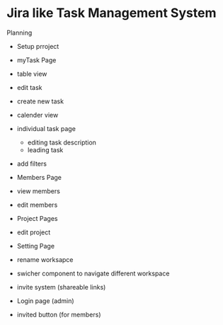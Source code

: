 # Jira like Task Management System

Planning
- Setup prroject
- myTask Page
 - table view
  - edit task
  - create new task
 - calender view
  - individual task page
    - editing task description
    - leading task 
 - add filters
- Members Page
 - view members
  - edit members
- Project Pages
 - edit project
- Setting Page
 - rename worksapce
  - swicher component to navigate different workspace
 - invite system (shareable links)

- Login page (admin)
 - invited button (for members)

